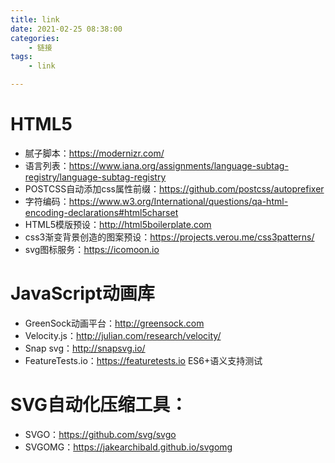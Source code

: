 ```yaml
---
title: link
date: 2021-02-25 08:38:00
categories:
    - 链接
tags:
    - link

---
```


# HTML5

- 腻子脚本：https://modernizr.com/
- 语言列表：https://www.iana.org/assignments/language-subtag-registry/language-subtag-registry
- POSTCSS自动添加css属性前缀：https://github.com/postcss/autoprefixer
- 字符编码：https://www.w3.org/International/questions/qa-html-encoding-declarations#html5charset
- HTML5模版预设：http://html5boilerplate.com
- css3渐变背景创造的图案预设：https://projects.verou.me/css3patterns/
- svg图标服务：https://icomoon.io

# JavaScript动画库

- GreenSock动画平台：http://greensock.com
- Velocity.js：http://julian.com/research/velocity/
- Snap svg：http://snapsvg.io/
- FeatureTests.io：https://featuretests.io  ES6+语义支持测试

# SVG自动化压缩工具：

- SVGO：https://github.com/svg/svgo
- SVGOMG：https://jakearchibald.github.io/svgomg